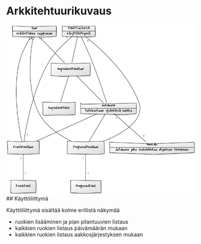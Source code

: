 # Arkkitehtuurikuvaus
<img src="https://github.com/lossitomatossi/ot-harjoitustyo/blob/master/dokumentaatio/kuvat/arkkitehtuurikuvaus.png" width="800">
## Käyttöliittymä

Käyttöliittymä sisältää kolme erillistä näkymää
- ruokien lisääminen ja pian pilantuuvien listaus
- kaikkien ruokien listaus päivämäärän mukaan
- kaikkien ruokien listaus aakkosjärjestyksen mukaan

